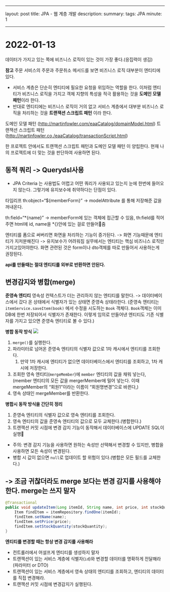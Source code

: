 --- 
layout: post
title: JPA - 웹 계층 개발
description: 
summary: 
tags: JPA
minute: 1
- - - -

# 2022-01-13

데이터가 가지고 있는 쪽에 비즈니스 로직이 있는 것이 가장 좋다.(응집력이 생김)

**참고**
주문 서비스의 주문과 주문취소 메서드를 보면 비즈니스 로직 대부분이 엔티티에 있다.
* 서비스 계층은 단순히 엔티티에 필요한 요청을 위임하는 역할을 한다. 이처럼 엔티티가 비즈니스 로직을 가지고 객체 지향의 특성을 적극 활용하는 것을 **도메인 모델 패턴**이라 한다.
* 반대로 엔티티에는 비즈니스 로직이 거의 없고 서비스 계층에서 대부분 비즈니스 로직을 처리하는 것을 **트랜잭션 스크립트 패턴** 이라 한다.

도메인 모델 패턴 (http://martinfowler.com/eaaCatalog/domainModel.html)
트랜잭션 스크립트 패턴 (http://martinfowler.co,/eaaCatalog/transactionScript.html)

한 프로젝트 안에서도 트랜잭션 스크립트 패턴과 도메인 모델 패턴 이 양립한다. 현재 나의 프로젝트에 더 맞는 것을 판단하여 사용하면 된다.


## 동적 쿼리 -> Querydsl사용
* JPA Criteria 는 사용법도 어렵고 어떤 쿼리가 사용되고 있는지 눈에 한번에 들어오지 않는다.
그렇기에 유지보수에 취약하다는 단점이 있다.

타임리프
th:object=“${memberForm}” -> modelAttribute 를 통해 저장해준 값을 꺼내온다.

th:field=“*{name}” -> memberForm에 있는 객체에 접근할 수 있음, th:field를 적어 주면 html에 id, name을 *{}안에 있는 걸로 만들어줌

엔티티를 폼으로 써버리면 화면을 처리하는 기능이 증가된다. -> 화면 기능때문에 엔티티가 지저분해진다 -> 유지보수가 어려워짐
실무에서는 엔티티는 핵심  비즈니스 로직만 가지고있어야한다.
화면 관련된 것은 form이나 dto객체를 따로 만들어서 사용하는게 권장된다.

**api를 만들때는 절대 엔티티를 외부로 반환하면 안된다.**

## 변경감지와 병합(merge)
**준영속 엔티티**
영속성 컨텍스트가 더는 관리하지 않는 엔티티를 말한다. -> 데이터베이스에서 갔다 온 상태에서 식별자가 있는 상태면 준영속 상태라한다.
(준영속 엔티티는 `itemService.saveItem(book)` 에서 수정을 시도하는 `Book`  객체다. `Book`객체는 이미 DB에 한번 저장되어서 식별자가 존재한다. 이렇게 임의로 만들어낸 엔티티도 기존 식별자를 가지고 있으면 준영속 엔티티로 볼 수 있다.)

**병합 동작 방식**
![](2022-01-13-JPA-%E1%84%8B%E1%85%B0%E1%86%B8%E1%84%80%E1%85%A8%E1%84%8E%E1%85%B3%E1%86%BC%E1%84%80%E1%85%A2%E1%84%87%E1%85%A1%E1%86%AF/7FB0961D-0FC7-4A1B-86C0-BA7C88F04115.png)

1. `merge()`를 실행한다.
2. 파라미터로 넘어온 준영속 엔티티의 식별자 값으로 1차 캐시에서 엔티티를 조회한다.
	1. 만약 1차 캐시에 엔티티가 없으면 데이터베이스에서 엔티티를 조회하고, 1차 캐시에 저장한다.
3. 	조회한 영속 엔티티(`mergeMember`)에 `member` 엔티티의 값을 채워 넣는다,(member 엔티티의 모든 값을 mergerMember에 밀어 넣는다. 이때 mergeMember의 “회원1”이라는 이름이 “회원명변경”으로 바뀐다,)
4. 영속 상태인 mergeMember를 반환한다.  

**병합시 동작 방식을 간단히 정리**
1. 준영속 엔티티의 식별자 값으로 영속 엔티티를 조회한다.
2. 영속 엔티티의 값을 준영속 엔티티의 값으로 모두 교체한다.(병합한다.)
3. 트랜잭션 커밋 시점에 변경 감지 기능이 동작해서 데이터베이스에 UPDATE SQL이 실행

* 주의: 변경 감지 기능을 사용하면 원하는 속성만 선택해서 변경할 수 있지만, 병합을 사용하면 모든 속성이 변경된다.
* 병합 시 값이 없으면 `null`로 업데이트 할 위험이 있다.(병합은 모든 필드를 교체한다.)

## -> 조금 귀찮더라도 merge 보다는 변경 감지를 사용해야한다. merge는 쓰지 말자
```java
@Transactional
public void updateItem(Long itemId, String name, int price, int stockQuantity) {
    Item findItem = itemRepository.findOne(itemId);
    findItem.setName(name);
    findItem.setPrice(price);
    findItem.setStockQuantity(stockQuantity);
}
```

**엔티티를 변경할 때는 항상 변경 감지를 사용해라**
* 컨트롤러에서 어설프게 엔티티를 생성하지 말자
* 트랜잭션이 있는 서비스 계층에 식별자(`id`)와 변경할 데이터를 명확하게 전달해라(파라미터 or DTO)
* 트랜잭션이 있는 서비스 계층에서 영속 상태의 엔티티를 조회하고, 엔티티의 데이터를 직접 변경해라.
* 트랜잭션 커밋 시점에 변경감지가 실행된다.
